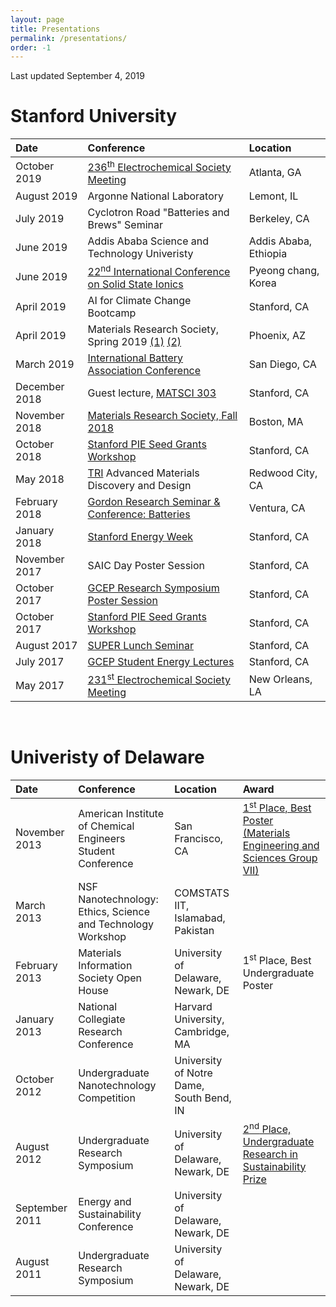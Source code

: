 ```yaml
---
layout: page
title: Presentations
permalink: /presentations/
order: -1
---
```


Last updated September 4, 2019

# Stanford University

|  Date | Conference | Location |
| :----------- |  :----------------- | :-------- |
| October 2019 | [236<sup>th</sup> Electrochemical Society Meeting](https://ecs.confex.com/ecs/236/meetingapp.cgi/Paper/128078) | Atlanta, GA |
| August 2019 | Argonne National Laboratory | Lemont, IL |
| July 2019 | Cyclotron Road "Batteries and Brews" Seminar | Berkeley, CA |
| June 2019 | Addis Ababa Science and Technology Univeristy | Addis Ababa, Ethiopia |
| June 2019 | [22<sup>nd</sup> International Conference on Solid State Ionics](http://ssi-22.org/?page_id=2123) | Pyeong chang, Korea |
| April 2019 | AI for Climate Change Bootcamp |  Stanford, CA |
| April 2019 | Materials Research Society, Spring 2019 [(1)](https://www.mrs.org/spring2019/symposium-sessions/symposium-sessions-detail?code=ES03) [(2)](https://www.mrs.org/spring2019/symposium-sessions/symposium-sessions-detail?code=GI01) |  Phoenix, AZ |
| March 2019 | [International Battery Association Conference](https://ecs.confex.com/ecs/iba2019/webprogram/Paper117948.html) |  San Diego, CA |
| December 2018 | Guest lecture, [MATSCI 303](https://explorecourses.stanford.edu/search?q=MATSCI+303&view=catalog&page=0&filter-coursestatus-Active=on&collapse=&academicYear=20182019) |  Stanford, CA |
| November 2018 | [Materials Research Society, Fall 2018](https://www.mrs.org/fall-2018-symposium-sessions/symposium-sessions-detail?code=GI01) |  Boston, MA |
| October 2018 | [Stanford PIE Seed Grants Workshop](https://energy.stanford.edu/research/seed-grants) |  Stanford, CA |
| May 2018 | [TRI](https://www.tri.global/research/) Advanced Materials Discovery and Design |  Redwood City, CA |
| February 2018 | [Gordon Research Seminar & Conference: Batteries](https://www.grc.org/batteries-grs-conference/2018/) |  Ventura, CA |
| January 2018 | [Stanford Energy Week](http://www.stanfordenergyweek.com) |  Stanford, CA |
| November 2017 | SAIC Day Poster Session |  Stanford, CA |
| October 2017 | [GCEP Research Symposium Poster Session](https://gcepsymposium.stanford.edu) |  Stanford, CA |
| October 2017 | [Stanford PIE Seed Grants Workshop](https://energy.stanford.edu/research/seed-grants) |  Stanford, CA |
| August 2017 | [SUPER Lunch Seminar](https://energy.stanford.edu/research/research-opportunities/super) |  Stanford, CA |
| July 2017 | [GCEP Student Energy Lectures](http://gcep.stanford.edu/outreach/studentactivities_abstracts2017.html#july31) |  Stanford, CA |
| May 2017 | [231<sup>st</sup> Electrochemical Society Meeting](http://ma.ecsdl.org/content/MA2017-01/1/104.short) |  New Orleans, LA |

<!--
<table style="width:100%">
  <thead>
    <tr>
      <th>Date</th>
      <th>Conference</th>
      <th>Location</th>
    </tr>
  </thead>
  <tbody>
    <tr>
      <td style="text-align:left">December 2018</td>
      <td style="text-align:center">Guest lecture, <a href="https://explorecourses.stanford.edu/search?q=MATSCI+303&view=catalog&page=0&filter-coursestatus-Active=on&collapse=&academicYear=20182019">
      MATSCI 303</a></td>
      <td style="text-align:center">Stanford, CA</td>
    </tr>
    <tr>
      <td style="text-align:left">November 2018</td>
      <td style="text-align:center"><a href="https://www.mrs.org/fall-2018-symposium-sessions/symposium-sessions-detail?code=GI01">
      Materials Research Society, Fall 2018</a></td>
      <td style="text-align:center">Boston, MA</td>
    </tr>
    <tr>
      <td style="text-align:center">October 2018</td>
      <td style="text-align:center"><a href="https://energy.stanford.edu/research/seed-grants">
      Stanford Precourt Institute for Energy Seed Grants Annual Workshop</a></td>
      <td style="text-align:center">Stanford, CA</td>
    </tr>
    <tr>
      <td style="text-align:center">February 2018</td>
      <td style="text-align:center"><a href="https://www.grc.org/batteries-grs-conference/2018/">
      Gordon Research Seminar & Conference: Batteries</a></td>
      <td style="text-align:center">Ventura, CA</td>
    </tr>
  	<tr>
  	  <td style="text-align:center">January 2018</td>
  	  <td style="text-align:center"><a href="http://www.stanfordenergyweek.com">
      Stanford Energy Week</a></td>
  	  <td style="text-align:center">Stanford, CA</td>
  	</tr>
  	<tr>
  	  <td style="text-align:center">November 2017</td>
  	  <td style="text-align:center">SAIC Day Poster Session</td>
  	  <td style="text-align:center">Stanford, CA</td>
  	</tr>
  	<tr>
  	  <td style="text-align:center">October 2017</td>
  	  <td style="text-align:center"> <a href="https://gcepsymposium.stanford.edu">
      GCEP Research Symposium Poster Session</a> </td>
  	  <td style="text-align:center">Stanford, CA</td>
  	</tr>
    <tr>
      <td style="text-align:center">October 2017</td>
      <td style="text-align:center"> <a href="https://energy.stanford.edu/research/seed-grants">
      Stanford Precourt Institute for Energy Seed Grants Annual Workshop</a> </td>
      <td style="text-align:center">Stanford, CA</td>
    </tr>
    <tr>
      <td style="text-align:center">August 2017</td>
      <td style="text-align:center"> <a href="https://energy.stanford.edu/research/research-opportunities/super">
      SUPER Lunch Seminar</a> </td>
      <td style="text-align:center">Stanford, CA</td>
    </tr>
  	<tr>
  	  <td style="text-align:center">July 2017</td>
  	  <td style="text-align:center"> <a href="http://gcep.stanford.edu/outreach/studentactivities_abstracts2017.html#july31">GCEP Student Energy Lectures</a> </td>
  	  <td style="text-align:center">Stanford, CA</td>
  	</tr>
    <tr>
      <td style="text-align:center">May 2017</td>
      <td style="text-align:center"><a href="http://ma.ecsdl.org/content/MA2017-01/1/104.short">231<sup>st</sup> Electrochemical Society Meeting</a> </td>
      <td style="text-align:center">New Orleans, LA</td>
    </tr>
  </tbody>
</table>
-->

<br>

# Univeristy of Delaware

| Date | Conference |  Location  | Award |
| :----------- |  :----------------- | :-------- | :-- |
| November 2013 |  American Institute of Chemical Engineers Student Conference | San Francisco, CA | [1<sup>st</sup> Place, Best Poster (Materials Engineering and Sciences Group VII)](http://www.aiche.org/conferences/annual-aiche-student-conference/2013/events/2013-undergraduate-student-poster-competition) |
| March 2013 |  NSF Nanotechnology: Ethics, Science and Technology Workshop | COMSTATS IIT, Islamabad, Pakistan |  |
| February 2013 |  Materials Information Society Open House | University of Delaware, Newark, DE | 1<sup>st</sup> Place, Best Undergraduate Poster |
| January 2013 |  National Collegiate Research Conference | Harvard University, Cambridge, MA | |
| October 2012 |  Undergraduate Nanotechnology Competition | University of Notre Dame, South Bend, IN |  |
| August 2012 |  Undergraduate Research Symposium | University of Delaware, Newark, DE | [2<sup>nd</sup> Place, Undergraduate Research in Sustainability Prize](http://www.udel.edu/udaily/2013/aug/undergraduate-symposium-081412.html) |
| September 2011 |  Energy and Sustainability Conference | University of Delaware, Newark, DE |  |
| August 2011 |  Undergraduate Research Symposium | University of Delaware, Newark, DE |  |

<br>

